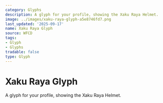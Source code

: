 ```yaml
---
category: Glyphs
description: A glyph for your profile, showing the Xaku Raya Helmet.
image: ../images/xaku-raya-glyph-a5e8746fd7.png
last_updated: '2025-09-17'
name: Xaku Raya Glyph
source: WFCD
tags:
- Glyph
- Glyphs
tradable: false
type: Glyph
---
```


# Xaku Raya Glyph

A glyph for your profile, showing the Xaku Raya Helmet.

